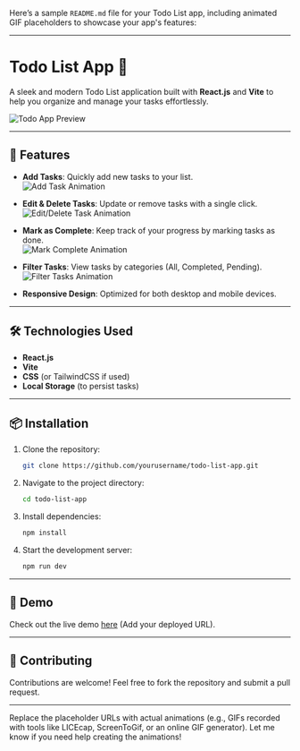 Here’s a sample `README.md` file for your Todo List app, including animated GIF placeholders to showcase your app's features:

---

# Todo List App 📝  

A sleek and modern Todo List application built with **React.js** and **Vite** to help you organize and manage your tasks effortlessly.  

![Todo App Preview](https://via.placeholder.com/800x400?text=Your+App+Animation+Here)  

---

## 🚀 Features  
- **Add Tasks**: Quickly add new tasks to your list.  
  ![Add Task Animation](https://via.placeholder.com/400x200?text=Add+Task+Animation)  

- **Edit & Delete Tasks**: Update or remove tasks with a single click.  
  ![Edit/Delete Task Animation](https://via.placeholder.com/400x200?text=Edit+Task+Animation)  

- **Mark as Complete**: Keep track of your progress by marking tasks as done.  
  ![Mark Complete Animation](https://via.placeholder.com/400x200?text=Complete+Task+Animation)  

- **Filter Tasks**: View tasks by categories (All, Completed, Pending).  
  ![Filter Tasks Animation](https://via.placeholder.com/400x200?text=Filter+Tasks+Animation)  

- **Responsive Design**: Optimized for both desktop and mobile devices.  

---

## 🛠️ Technologies Used  
- **React.js**  
- **Vite**  
- **CSS** (or TailwindCSS if used)  
- **Local Storage** (to persist tasks)  

---

## 📦 Installation  
1. Clone the repository:  
   ```bash  
   git clone https://github.com/yourusername/todo-list-app.git  
   ```  

2. Navigate to the project directory:  
   ```bash  
   cd todo-list-app  
   ```  

3. Install dependencies:  
   ```bash  
   npm install  
   ```  

4. Start the development server:  
   ```bash  
   npm run dev  
   ```  

---

## 🌟 Demo  
Check out the live demo [here](#) (Add your deployed URL).  

---

## 🤝 Contributing  
Contributions are welcome! Feel free to fork the repository and submit a pull request.  
 

---

Replace the placeholder URLs with actual animations (e.g., GIFs recorded with tools like LICEcap, ScreenToGif, or an online GIF generator). Let me know if you need help creating the animations!
